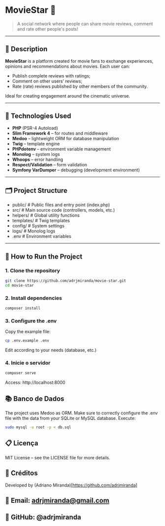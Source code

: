 # MovieStar 🎥

> A social network where people can share movie reviews, comment and rate other people's posts!

---

## 📌 Description

**MovieStar** is a platform created for movie fans to exchange experiences, opinions and recommendations about movies. Each user can:

- Publish complete reviews with ratings;
- Comment on other users' reviews;
- Rate (rate) reviews published by other members of the community.

Ideal for creating engagement around the cinematic universe.

---

## 🧰 Technologies Used

- **PHP** (PSR-4 Autoload)
- **Slim Framework 4** – for routes and middleware
- **Medoo** – lightweight ORM for database manipulation
- **Twig** – template engine
- **PHPdotenv** – environment variable management
- **Monolog** – system logs
- **Whoops** – error handling
- **Respect/Validation** – form validation
- **Symfony VarDumper** – debugging (development environment)

---

## 🗂️ Project Structure

- public/ # Public files and entry point (index.php)
- src/ # Main source code (controllers, models, etc.)
- helpers/ # Global utility functions
- templates/ # Twig templates
- config/ # System settings
- logs/ # Monolog logs
- .env # Environment variables

---

## 🔧 How to Run the Project

### 1. Clone the repository

```bash
git clone https://github.com/adrjmiranda/movie-star.git
cd movie-star
```

### 2. Install dependencies

```bash
composer install
```

### 3. Configure the .env

Copy the example file:

```bash
cp .env.example .env
```

Edit according to your needs (database, etc.)

### 4. Inicie o servidor

```bash
composer serve
```

Access: http://localhost:8000

## 📚 Banco de Dados

The project uses Medoo as ORM. Make sure to correctly configure the .env file with the data from your SQLite or MySQL database. Execute:

```bash
sudo mysql -u root -p < db.sql
```

## 📋 Licença

MIT License – see the LICENSE file for more details.

## 💬 Créditos

Developed by (Adriano Miranda)[https://github.com/adrjmiranda]

## 📩 Email: adrjmiranda@gmail.com

## 🔗 GitHub: @adrjmiranda
